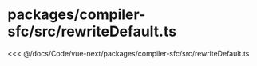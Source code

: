 # packages/compiler-sfc/src/rewriteDefault.ts

<<< @/docs/Code/vue-next/packages/compiler-sfc/src/rewriteDefault.ts
